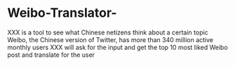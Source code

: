 # Weibo-Translator-
XXX is a tool to see what Chinese netizens think about a certain topic
Weibo, the Chinese version of Twitter, has more than 340 million active monthly users 
XXX will ask for the input and get the top 10 most liked Weibo post and translate for the user 